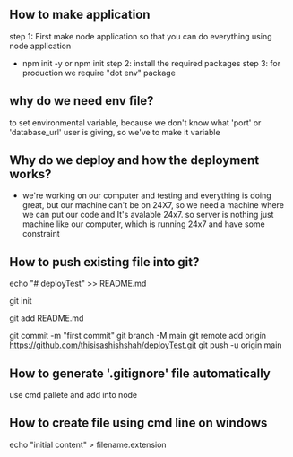 ## How to make application

step 1: First make node application so that you can do everything using node application
- npm init -y or npm init
step 2: install the required packages
step 3: for production we require "dot env" package

## why do we need env file?
to set environmental variable, because we don't know what 'port' or 'database_url' user is giving, so we've to make it variable


## Why do we deploy and how the deployment works?
- we're working on our computer and testing and everything is doing great, but our machine can't be on 24X7, so we need a machine where we can put our code and It's avalable 24x7.
so server is nothing just machine like our computer, which is running 24x7 and have some constraint


## How to push existing file into git?
echo "# deployTest" >> README.md

git init

git add README.md

git commit -m "first commit"
git branch -M main
git remote add origin https://github.com/thisisashishshah/deployTest.git
git push -u origin main


## How to generate '.gitignore' file automatically

use cmd pallete and add into node

## How to create file using cmd line on windows
echo "initial content" > filename.extension
